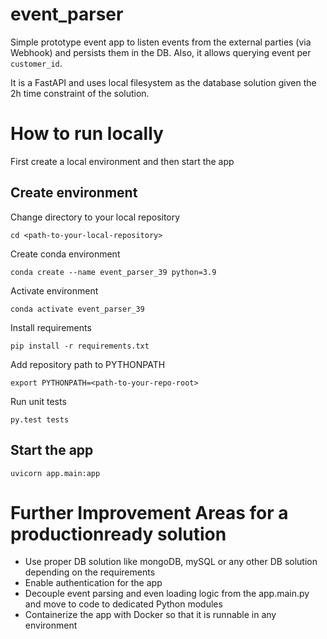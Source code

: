 # event_parser
Simple prototype event app to listen events from the external parties (via Webhook) and persists them in the DB. 
Also, it allows querying event per `customer_id`. 

It is a FastAPI and uses local filesystem as the database solution given the 2h time constraint of the solution.

# How to run locally
First create a local environment and then start the app

## Create environment

Change directory to your local repository
```shell script
cd <path-to-your-local-repository>
```

Create conda environment
```shell script
conda create --name event_parser_39 python=3.9
```

Activate environment
```shell script
conda activate event_parser_39
```

Install requirements
```shell script
pip install -r requirements.txt
```

Add repository path to PYTHONPATH 
```shell script
export PYTHONPATH=<path-to-your-repo-root>
```

Run unit tests
```shell script
py.test tests
```
## Start the app

```shell script
uvicorn app.main:app
```

# Further Improvement Areas for a productionready solution
- Use proper DB solution like mongoDB, mySQL or any other DB solution depending on the requirements
- Enable authentication for the app
- Decouple event parsing and even loading logic from the app.main.py and move to code to dedicated Python modules
- Containerize the app with Docker so that it is runnable in any environment